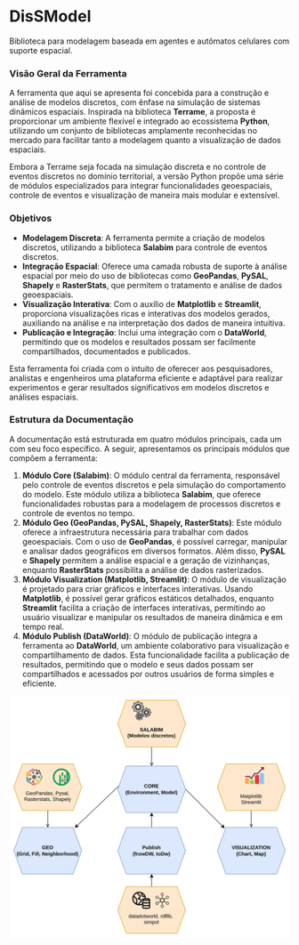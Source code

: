 # DisSModel

Biblioteca para modelagem baseada em agentes e autômatos celulares com suporte espacial.

### Visão Geral da Ferramenta

A ferramenta que aqui se apresenta foi concebida para a construção e análise de modelos discretos, com ênfase na simulação de sistemas dinâmicos espaciais. Inspirada na biblioteca **Terrame**, a proposta é proporcionar um ambiente flexível e integrado ao ecossistema **Python**, utilizando um conjunto de bibliotecas amplamente reconhecidas no mercado para facilitar tanto a modelagem quanto a visualização de dados espaciais.

Embora a Terrame seja focada na simulação discreta e no controle de eventos discretos no domínio territorial, a versão Python propõe uma série de módulos especializados para integrar funcionalidades geoespaciais, controle de eventos e visualização de maneira mais modular e extensível.

### Objetivos

- **Modelagem Discreta**: A ferramenta permite a criação de modelos discretos, utilizando a biblioteca **Salabim** para controle de eventos discretos.
- **Integração Espacial**: Oferece uma camada robusta de suporte à análise espacial por meio do uso de bibliotecas como **GeoPandas**, **PySAL**, **Shapely** e **RasterStats**, que permitem o tratamento e análise de dados geoespaciais.
- **Visualização Interativa**: Com o auxílio de **Matplotlib** e **Streamlit**, proporciona visualizações ricas e interativas dos modelos gerados, auxiliando na análise e na interpretação dos dados de maneira intuitiva.
- **Publicação e Integração**: Inclui uma integração com o **DataWorld**, permitindo que os modelos e resultados possam ser facilmente compartilhados, documentados e publicados.

Esta ferramenta foi criada com o intuito de oferecer aos pesquisadores, analistas e engenheiros uma plataforma eficiente e adaptável para realizar experimentos e gerar resultados significativos em modelos discretos e análises espaciais.

### Estrutura da Documentação

A documentação está estruturada em quatro módulos principais, cada um com seu foco específico. A seguir, apresentamos os principais módulos que compõem a ferramenta:

1. **Módulo Core (Salabim)**: O módulo central da ferramenta, responsável pelo controle de eventos discretos e pela simulação do comportamento do modelo. Este módulo utiliza a biblioteca **Salabim**, que oferece funcionalidades robustas para a modelagem de processos discretos e controle de eventos no tempo.
2. **Módulo Geo (GeoPandas, PySAL, Shapely, RasterStats)**: Este módulo oferece a infraestrutura necessária para trabalhar com dados geoespaciais. Com o uso de **GeoPandas**, é possível carregar, manipular e analisar dados geográficos em diversos formatos. Além disso, **PySAL** e **Shapely** permitem a análise espacial e a geração de vizinhanças, enquanto **RasterStats** possibilita a análise de dados rasterizados.
3. **Módulo Visualization (Matplotlib, Streamlit)**: O módulo de visualização é projetado para criar gráficos e interfaces interativas. Usando **Matplotlib**, é possível gerar gráficos estáticos detalhados, enquanto **Streamlit** facilita a criação de interfaces interativas, permitindo ao usuário visualizar e manipular os resultados de maneira dinâmica e em tempo real.
4. **Módulo Publish (DataWorld)**: O módulo de publicação integra a ferramenta ao **DataWorld**, um ambiente colaborativo para visualização e compartilhamento de dados. Esta funcionalidade facilita a publicação de resultados, permitindo que o modelo e seus dados possam ser compartilhados e acessados por outros usuários de forma simples e eficiente.

![image.png](images/arquitetura.webp)